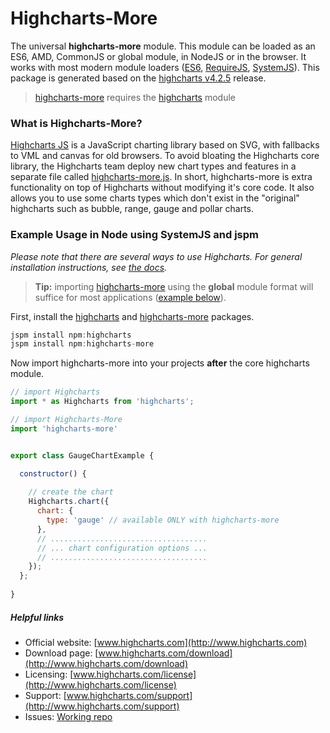 # Highcharts-More

The universal **highcharts-more** module. This module can be loaded as an ES6, AMD, CommonJS or global module, in NodeJS or in the browser. It works with most modern module loaders ([ES6](https://github.com/ModuleLoader/es6-module-loader), [RequireJS](https://github.com/requirejs/requirejs), [SystemJS](https://github.com/systemjs/systemjs)). This package is generated based on the [highcharts v4.2.5](https://github.com/highcharts/highcharts/releases/tag/v4.2.5) release.
> [highcharts-more](https://github.com/clarketm/highcharts-more) requires the [highcharts](https://www.npmjs.com/package/highcharts) module

### What is Highcharts-More?
[Highcharts JS](http://www.highcharts.com/) is a JavaScript charting library based on SVG, with fallbacks to VML and canvas for old browsers. To avoid bloating the Highcharts core library, the Highcharts team deploy new chart types and features in a separate file called [highcharts-more.js](https://github.com/highcharts/highcharts-dist/blob/master/highcharts-more.js). In short, highcharts-more is extra functionality on top of Highcharts without modifying it's core code. It also allows you to use some charts types which don't exist in the "original" highcharts such as bubble, range, gauge and pollar charts.


### Example Usage in Node using SystemJS and jspm
*Please note that there are several ways to use Highcharts. For general installation instructions, see [the docs](http://www.highcharts.com/docs/getting-started/installation).*

> **Tip:** importing [highcharts-more](https://github.com/clarketm/highcharts-more) using the **global** module format will suffice for most applications ([example below]()). 

First, install the [highcharts](https://www.npmjs.com/package/highcharts) and [highcharts-more](https://github.com/clarketm/highcharts-more) packages.
```js
jspm install npm:highcharts
jspm install npm:highcharts-more
```

Now import highcharts-more into your projects **after** the core highcharts module.
```js
// import Highcharts
import * as Highcharts from 'highcharts';

// import Highcharts-More
import 'highcharts-more'


export class GaugeChartExample {

  constructor() {
  
    // create the chart
    Highcharts.chart({
      chart: {
        type: 'gauge' // available ONLY with highcharts-more
      },
      // ...................................
      // ... chart configuration options ...
      // ...................................
    });
  };
  
}
```


##### Helpful links

* Official website:  [www.highcharts.com](http://www.highcharts.com)
* Download page: [www.highcharts.com/download](http://www.highcharts.com/download)
* Licensing: [www.highcharts.com/license](http://www.highcharts.com/license)
* Support: [www.highcharts.com/support](http://www.highcharts.com/support)
* Issues: [Working repo](https://github.com/highcharts/highcharts/issues)